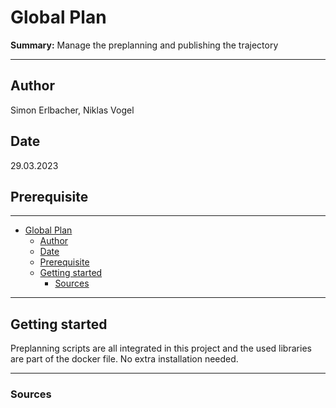 # Global Plan

**Summary:** Manage the preplanning and publishing the trajectory

---

## Author

Simon Erlbacher, Niklas Vogel

## Date

29.03.2023

## Prerequisite

---
<!-- TOC -->
* [Global Plan](#global-plan)
  * [Author](#author)
  * [Date](#date)
  * [Prerequisite](#prerequisite)
  * [Getting started](#getting-started)
    * [Sources](#sources)
<!-- TOC -->

---

## Getting started

Preplanning scripts are all integrated in this project and the used libraries are part of the docker file.
No extra installation needed.

---

### Sources
